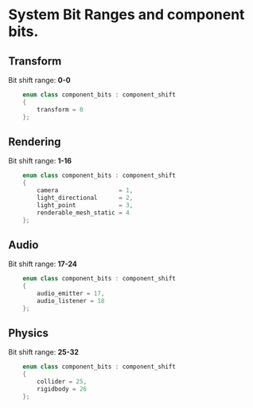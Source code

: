 # System Bit Ranges and component bits. 


## Transform 

Bit shift range: **0-0**

```c++
	enum class component_bits : component_shift
	{
		transform = 0
	};
```

## Rendering
Bit shift range: **1-16**

```c++
	enum class component_bits : component_shift
	{
		camera                 = 1,
		light_directional      = 2,
		light_point            = 3,
		renderable_mesh_static = 4
	};
```

## Audio
Bit shift range: **17-24**

```c++
    enum class component_bits : component_shift
    {
        audio_emitter = 17,
        audio_listener = 18
    };
```

## Physics
Bit shift range: **25-32**
```c++
    enum class component_bits : component_shift
    {
        collider = 25,
        rigidbody = 26
    };
```